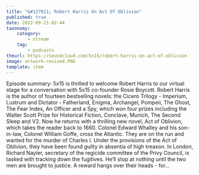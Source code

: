 ```yaml
---
title: "&#127911; Robert Harris On Act Of Oblivion"
published: true
date: 2022-09-21-02-44
taxonomy:
    category:
        - stream
    tag:
        - podcasts
theurl: https://soundcloud.com/5x15/robert-harris-on-act-of-oblivion
image: artwork-resized.PNG
template: item
---
```


Episode summary: 5x15 is thrilled to welcome Robert Harris to our virtual stage for a conversation with 5x15 co-founder Rosie Boycott. Robert Harris is the author of fourteen bestselling novels: the Cicero Trilogy - Imperium, Lustrum and Dictator - Fatherland, Enigma, Archangel, Pompeii, The Ghost, The Fear Index, An Officer and a Spy, which won four prizes including the Walter Scott Prize for Historical Fiction, Conclave, Munich, The Second Sleep and V2. Now he returns with a thrilling new novel, Act of Oblivion, which takes the reader back to 1660. Colonel Edward Whalley and his son-in-law, Colonel William Goffe, cross the Atlantic. They are on the run and wanted for the murder of Charles I. Under the provisions of the Act of Oblivion, they have been found guilty in absentia of high treason. In London, Richard Nayler, secretary of the regicide committee of the Privy Council, is tasked with tracking down the fugitives. He&rsquo;ll stop at nothing until the two men are brought to justice. A reward hangs over their heads - for&hellip;
